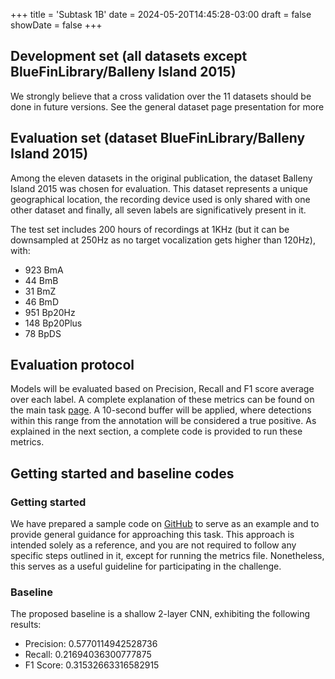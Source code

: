 +++
title = 'Subtask 1B'
date = 2024-05-20T14:45:28-03:00
draft = false
showDate = false
+++

## Development set (all datasets except BlueFinLibrary/Balleny Island 2015)

We strongly believe that a cross validation over the 11 datasets should be done in future versions. See the general dataset page presentation for more 

## Evaluation set (dataset BlueFinLibrary/Balleny Island 2015)

Among the eleven datasets in the original publication, the dataset Balleny Island 2015 was chosen for evaluation. This dataset represents a unique geographical location, the recording device used is only shared with one other dataset and finally, all seven labels are significatively present in it.

The test set includes 200 hours of recordings at 1KHz (but it can be downsampled at 250Hz as no target vocalization gets higher than 120Hz), with:
- 923 BmA 
- 44 BmB
- 31 BmZ
- 46 BmD
- 951 Bp20Hz
- 148 Bp20Plus
- 78 BpDS

## Evaluation protocol

Models will be evaluated based on Precision, Recall and F1 score average over each label. A complete explanation of these metrics can be found on the main task [page](https://pam-challenge-beta.github.io/website/tasks/first-task/#evaluation-metrics). A 10-second buffer will be applied, where detections within this range from the annotation will be considered a true positive. As explained in the next section, a complete code is provided to run these metrics.



## Getting started and baseline codes

### Getting started

We have prepared a sample code on [GitHub](https://github.com/GabrielDubus/MeridianOSmOSE_AutomaticDetectionOfCetaceans_Benchmark/blob/task1/task1/README.md) to serve as an example and to provide general guidance for approaching this task. This approach is intended solely as a reference, and you are not required to follow any specific steps outlined in it, except for running the metrics file. Nonetheless, this serves as a useful guideline for participating in the challenge.

### Baseline 

The proposed baseline is a shallow 2-layer CNN, exhibiting the following results: 

- Precision: 0.5770114942528736
- Recall: 0.21694036300777875
- F1 Score: 0.31532663316582915



